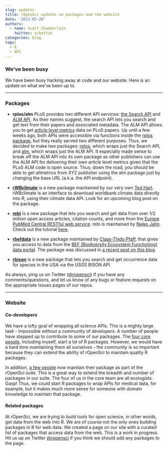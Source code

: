 ```yaml
---
slug: updates
title: rOpenSci updates on packages and the website
date: '2013-05-20'
authors:
  - name: Scott Chamberlain
    twitter: sckottie
categories: blog
tags:
  - R
  - API
---
```


### We've been busy

We have been busy hacking away at code and our website. Here is an update on what we've been up to.

***************

### Packages

+ **rplos/alm** PLoS provides two different API services: [the Search API][searchapi] and [ALM API][almapi]. As their names suggest, the search API lets you search and get text from their papers and associated metadata. The ALM API allows you to get [article level metrics][manifesto] data on PLoS papers. Up until a few weeks ago, both APIs were accessible via functions inside the [rplos package][rplos], but they really served two different purposes. Thus, we decided to make two packages: [rplos][rplos], which wraps just the Search API, and [alm][alm], which wraps just the ALM API. It especially made sense to break off the ALM API into its own package as other publishers can use the ALM API for delivering their own article level metrics given that the PLoS ALM code is open source. Thus, down the road, you should be able to get altmetrics from XYZ publisher using the alm package just by changing the base URL (a.k.a. the API endpoint).

+ [**rWBclimate**][rwb] is a new package maintained by our very own [Ted Hart][hart]. rWBclimate is an interface to download worldbank climate data directly into R, using their climate data API. Look for an upcoming blog post on the package.

+ [**rebi**][rebi] is a new package that lets you search and get data from over 1/2 million open access articles, citation counts, and more from the [Europe PubMed Central RESTful web service][rest]. rebi is maintained by [Najko Jahn][codevs]. Check out the tutorial [here][rebi_tut].

+ [**rbefdata**][rbef] is a new package maintained by [Claas-Thido Pfaff][codevs], that gives you access to data from the [BEF (Biodiversity Ecosystem Functioning) data portal][befdata]. The package was discussed in [a recent post on this blog][rbefblog].

+ [**rbison**][rbison] is a new package that lets you search and get occurrence data for species in the USA via the USGS BISON API.

As always, ping us on Twitter ([@ropensci][rot]) if you have any comments/questions, and let us know of any bugs or feature requests on the appropriate Issues pages of our repos.

***************

### Website

#### Co-developers

We have a lofty goal of wrapping all science APIs. This is a mighty large task - impossible without a community of developers. A number of people have stepped up to contribute to some of our packages. The [four core people][core], including myself, start a lot of R packages. However, we would have a hard time maintaining them all ourselves - the community is so important because they can extend the ability of rOpenSci to maintain quality R packages.

In addition, [a few people][codevs] now maintain their package as part of the rOpenSci suite. This is a great way to extend the breadth and number of packages in our suite. The four of us in the core team are all ecologists. Gasp! Thus, we could start R packages to wrap APIs for medical data, for example, but it makes much more sense for someone with domain knowledge to maintain that package.

#### Related packages

At rOpenSci, we are trying to build tools for open science, in other words, get  data from the web into R. We are of course not the only ones building packages in R for web data. We created a page on our site with a curated list of packages that access data from the web. This is a work in progress. Hit us up on Twitter [@ropensci][rot] if you think we should add any packages to the page.


[searchapi]: http://api.plos.org/solr/examples/
[almapi]: https://github.com/articlemetrics/alm/wiki
[rplos]: https://github.com/ropensci/rplos
[alm]: https://github.com/ropensci/alm
[rwb]: https://github.com/ropensci/rWBclimate
[hart]: http://emhart.github.io/
[core]: http://ropensci.org/about/#devteam
[rot]: https://twitter.com/ropensci
[rbef]: https://github.com/ropensci/rbefdata
[rbefblog]: http://ropensci.org/blog/2013/05/10/introducing-befdata/
[rbison]: https://github.com/ropensci/rbison
[rest]: http://europepmc.org/RestfulWebService
[manifesto]: http://altmetrics.org/manifesto/
[rebi]: https://github.com/ropensci/rebi
[rebi_tut]: http://ropensci.github.io/rebi/
[codevs]: http://ropensci.org/community/#community
[befdata]: http://china.befdata.biow.uni-leipzig.de/
[rwbissues]: https://github.com/ropensci/rWBclimate/issues
